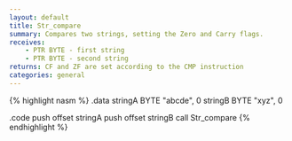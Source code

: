 ```yaml
---
layout: default
title: Str_compare
summary: Compares two strings, setting the Zero and Carry flags.
receives: 
    - PTR BYTE - first string 
    - PTR BYTE - second string
returns: CF and ZF are set according to the CMP instruction
categories: general
---
```

{% highlight nasm %}
.data
stringA   BYTE "abcde", 0
stringB   BYTE "xyz", 0

.code
push offset stringA
push offset stringB
call Str_compare
{% endhighlight %}